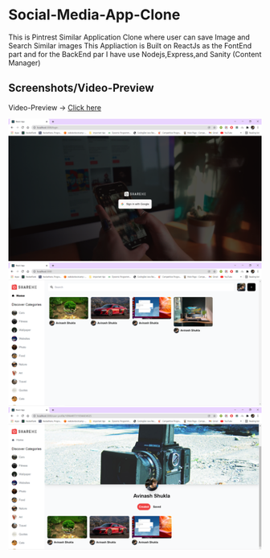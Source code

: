 # Social-Media-App-Clone
This is Pintrest Similar Application Clone where user can save Image and Search Similar images
This Appliaction is Built on ReactJs as the FontEnd part and for the BackEnd par I have use Nodejs,Express,and Sanity (Content Manager)

## Screenshots/Video-Preview
Video-Preview -> [Click here](https://drive.google.com/file/d/1TMNjjb3DM-TKf-mt1lZ5x5U-BGefmJ59/view?usp=sharing)  

![Screenshot](Screenshot95.png)
![Screenshot](Screenshot96.png)
![Screenshot](Screenshot97.png)
